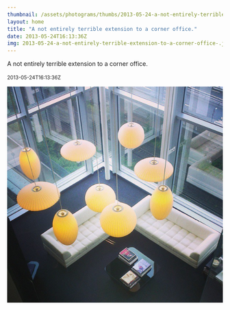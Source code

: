 ```yaml
---
thumbnail: /assets/photograms/thumbs/2013-05-24-a-not-entirely-terrible-extension-to-a-corner-office-.jpg
layout: home
title: "A not entirely terrible extension to a corner office."
date: 2013-05-24T16:13:36Z
img: 2013-05-24-a-not-entirely-terrible-extension-to-a-corner-office-.jpg
---
```


A not entirely terrible extension to a corner office.

<small>2013-05-24T16:13:36Z</small>

![A not entirely terrible extension to a corner office.](2013-05-24-a-not-entirely-terrible-extension-to-a-corner-office-.jpg)
